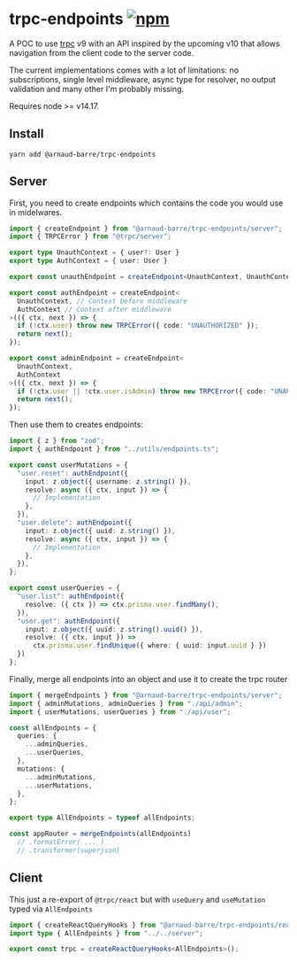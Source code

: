 # trpc-endpoints [![npm](https://img.shields.io/npm/v/@arnaud-barre/trpc-endpoints)](https://www.npmjs.com/package/@arnaud-barre/trpc-endpoints)

A POC to use [trpc](https://github.com/trpc/trpc) v9 with an API inspired by the upcoming v10 that allows navigation from the client code to the server code.

The current implementations comes with a lot of limitations: no subscriptions, single level middleware, async type for resolver, no output validation and many other I'm probably missing.

Requires node >= v14.17.

## Install

`yarn add @arnaud-barre/trpc-endpoints`

## Server

First, you need to create endpoints which contains the code you would use in midelwares.

```ts
import { createEndpoint } from "@arnaud-barre/trpc-endpoints/server";
import { TRPCError } from "@trpc/server";

export type UnauthContext = { user?: User }
export type AuthContext = { user: User }

export const unauthEndpoint = createEndpoint<UnauthContext, UnauthContext>();

export const authEndpoint = createEndpoint<
  UnauthContext, // Context before middleware
  AuthContext // Context after middleware
>(({ ctx, next }) => {
  if (!ctx.user) throw new TRPCError({ code: "UNAUTHORIZED" });
  return next();
});

export const adminEndpoint = createEndpoint<
  UnauthContext, 
  AuthContext
>(({ ctx, next }) => {
  if (!ctx.user || !ctx.user.isAdmin) throw new TRPCError({ code: "UNAUTHORIZED" })
  return next();
});
```

Then use them to creates endpoints:

```ts
import { z } from "zod";
import { authEndpoint } from "../utils/endpoints.ts";

export const userMutations = {
  "user.reset": authEndpoint({
    input: z.object({ username: z.string() }),
    resolve: async ({ ctx, input }) => {
      // Implementation
    },
  }),
  "user.delete": authEndpoint({
    input: z.object({ uuid: z.string() }),
    resolve: async ({ ctx, input }) => {
      // Implementation
    },
  }),
};

export const userQueries = {
  "user.list": authEndpoint({
    resolve: ({ ctx }) => ctx.prisma.user.findMany(),
  }),
  "user.get": authEndpoint({
    input: z.object({ uuid: z.string().uuid() }),
    resolve: ({ ctx, input }) =>
      ctx.prisma.user.findUnique({ where: { uuid: input.uuid } })
  })
};
```

Finally, merge all endpoints into an object and use it to create the trpc router  

```ts
import { mergeEndpoints } from "@arnaud-barre/trpc-endpoints/server";
import { adminMutations, adminQueries } from "./api/admin";
import { userMutations, userQueries } from "./api/user";

const allEndpoints = {
  queries: {
    ...adminQueries,
    ...userQueries,
  },
  mutations: {
    ...adminMutations,
    ...userMutations,
  },
};

export type AllEndpoints = typeof allEndpoints;

const appRouter = mergeEndpoints(allEndpoints)
  // .formatError( ... )
  // .transformer(superjson)
```

## Client

This just a re-export of `@trpc/react` but with `useQuery` and `useMutation` typed via `AllEndpoints`

```ts
import { createReactQueryHooks } from "@arnaud-barre/trpc-endpoints/react";
import type { AllEndpoints } from "../../server";

export const trpc = createReactQueryHooks<AllEndpoints>();
```
